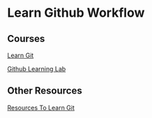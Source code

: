 # Learn Github Workflow

## Courses

[Learn Git](https://www.codecademy.com/learn/learn-git)

[Github Learning Lab](https://lab.github.com/)


## Other Resources

[Resources To Learn Git](https://try.github.io/)